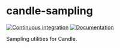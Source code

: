 # candle-sampling
[![Continuous integration](https://github.com/EricLBuehler/candle-sampling/actions/workflows/ci.yml/badge.svg)](https://github.com/EricLBuehler/candle-sampling/actions/workflows/ci.yml)
[![Documentation](https://github.com/EricLBuehler/candle-sampling/actions/workflows/docs.yml/badge.svg)](https://ericlbuehler.github.io/candle-sampling/candle_sampling/)

Sampling utilities for Candle.

